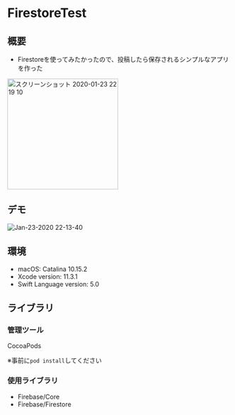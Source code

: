 # FirestoreTest
## 概要
* Firestoreを使ってみたかったので、投稿したら保存されるシンプルなアプリを作った

<img width="250" alt="スクリーンショット 2020-01-23 22 19 10" src="https://user-images.githubusercontent.com/12453846/72987775-6a3cab00-3e2e-11ea-8da4-6ffa46297aa0.png">

## デモ
![Jan-23-2020 22-13-40](https://user-images.githubusercontent.com/12453846/72987404-ac192180-3e2d-11ea-8298-d0e7a5c364c1.gif)

## 環境
* macOS: Catalina 10.15.2
* Xcode version: 11.3.1
* Swift Language version: 5.0

## ライブラリ
### 管理ツール
CocoaPods

※事前に`pod install`してください

### 使用ライブラリ
* Firebase/Core
* Firebase/Firestore
